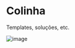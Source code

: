 # Colinha
Templates, soluções, etc.

![image](https://user-images.githubusercontent.com/123428940/214199194-d65073b0-d6ce-46fd-9ea3-0dcd92ba6d45.png)
